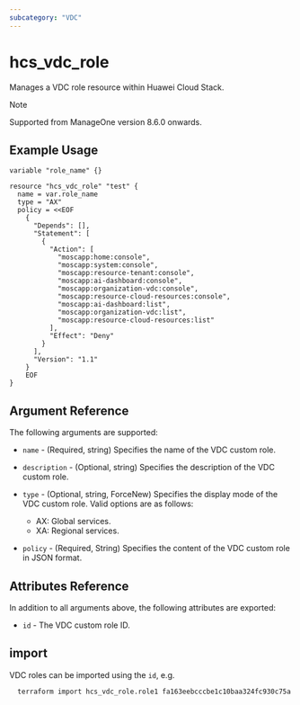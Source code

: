```yaml
---
subcategory: "VDC"
---
```


# hcs_vdc_role

Manages a VDC role resource within Huawei Cloud Stack.

> [!NOTE]
>
> Supported from ManageOne version 8.6.0 onwards.

## Example Usage

```hcl
variable "role_name" {}

resource "hcs_vdc_role" "test" {
  name = var.role_name
  type = "AX"
  policy = <<EOF
    {
      "Depends": [],
      "Statement": [
        {
          "Action": [
            "moscapp:home:console",
            "moscapp:system:console",
            "moscapp:resource-tenant:console",
            "moscapp:ai-dashboard:console",
            "moscapp:organization-vdc:console",
            "moscapp:resource-cloud-resources:console",
            "moscapp:ai-dashboard:list",
            "moscapp:organization-vdc:list",
            "moscapp:resource-cloud-resources:list"
          ],
          "Effect": "Deny"
        }
      ],
      "Version": "1.1"
    }
    EOF
}
```

## Argument Reference

The following arguments are supported:

* `name` - (Required, string) Specifies the name of the VDC custom role. 

* `description` - (Optional, string) Specifies the description of the VDC custom role.

* `type` - (Optional, string, ForceNew) Specifies the display mode of the VDC custom role. Valid options are as follows:

  * AX: Global services.
  * XA: Regional services.

* `policy` - (Required, String) Specifies the content of the VDC custom role in JSON format.

## Attributes Reference

In addition to all arguments above, the following attributes are exported:

* `id` - The VDC custom role ID.

## import

VDC roles can be imported using the `id`, e.g.

```hcl
  terraform import hcs_vdc_role.role1 fa163eebcccbe1c10baa324fc930c75a
```
